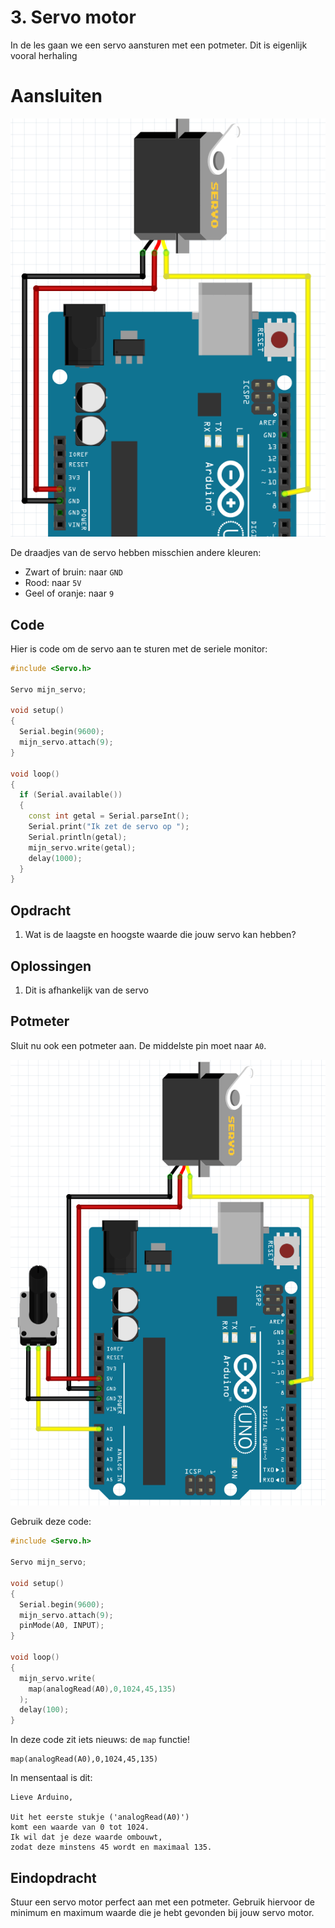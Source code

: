 # 3. Servo motor

In de les gaan we een servo aansturen met een potmeter.
Dit is eigenlijk vooral herhaling

# Aansluiten

![Stroomschema](3_servo_motor_blink.png)

De draadjes van de servo hebben misschien andere kleuren:

 * Zwart of bruin: naar `GND`
 * Rood: naar `5V`
 * Geel of oranje: naar `9`

## Code

Hier is code om de servo aan te sturen met de seriele monitor:

```c++
#include <Servo.h>

Servo mijn_servo;

void setup()
{
  Serial.begin(9600);
  mijn_servo.attach(9);
}

void loop()
{
  if (Serial.available())
  {
    const int getal = Serial.parseInt();
    Serial.print("Ik zet de servo op ");
    Serial.println(getal);
    mijn_servo.write(getal);
    delay(1000);
  }
}
```

## Opdracht

 1. Wat is de laagste en hoogste waarde die jouw servo kan hebben?

## Oplossingen

 1. Dit is afhankelijk van de servo

## Potmeter

Sluit nu ook een potmeter aan. De middelste pin moet naar `A0`.

![Servo motor en potmeter](3_servo_motor_met_potmeter.png)

Gebruik deze code:


```c++
#include <Servo.h>

Servo mijn_servo;

void setup() 
{
  Serial.begin(9600);
  mijn_servo.attach(9);
  pinMode(A0, INPUT);
}

void loop()
{
  mijn_servo.write(
    map(analogRead(A0),0,1024,45,135)
  );
  delay(100);
}
```

In deze code zit iets nieuws: de `map` functie!

```
map(analogRead(A0),0,1024,45,135)
```

In mensentaal is dit:

```
Lieve Arduino,

Uit het eerste stukje ('analogRead(A0)') 
komt een waarde van 0 tot 1024.
Ik wil dat je deze waarde ombouwt, 
zodat deze minstens 45 wordt en maximaal 135.
```

## Eindopdracht

Stuur een servo motor perfect aan met een potmeter. 
Gebruik hiervoor de minimum en maximum waarde die je hebt gevonden bij jouw servo motor.
